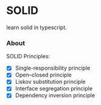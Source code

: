 # SOLID
learn solid in typescript.

### About

SOLID Principles:

- [x] Single-responsibility principle
- [x] Open–closed principle
- [x] Liskov substitution principle
- [x] Interface segregation principle
- [x] Dependency inversion principle
